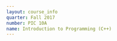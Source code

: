 ```yaml
---
layout: course_info
quarter: Fall 2017
number: PIC 10A
name: Introduction to Programming (C++)
---
```

